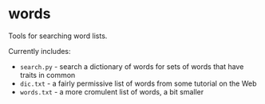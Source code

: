 # words
Tools for searching word lists.

Currently includes:

* `search.py` - search a dictionary of words for sets of words that have traits in common
* `dic.txt` - a fairly permissive list of words from some tutorial on the Web
* `words.txt` - a more cromulent list of words, a bit smaller
